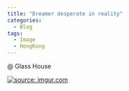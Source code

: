 ```yaml
---
title: "Dreamer desperate in reality"
categories:
  - Blog
tags:
  - Image
  - HongKong
---
```


@ Glass House

<a href="https://imgur.com/n4MhlKn"><img src="https://i.imgur.com/n4MhlKn.jpg" title="source: imgur.com" /></a>

<script src="https://utteranc.es/client.js"
        repo="serendipityinlife/serendipityinlife.github.io"
        issue-term="pathname"
        theme="github-light"
        crossorigin="anonymous"
        async>
</script>
